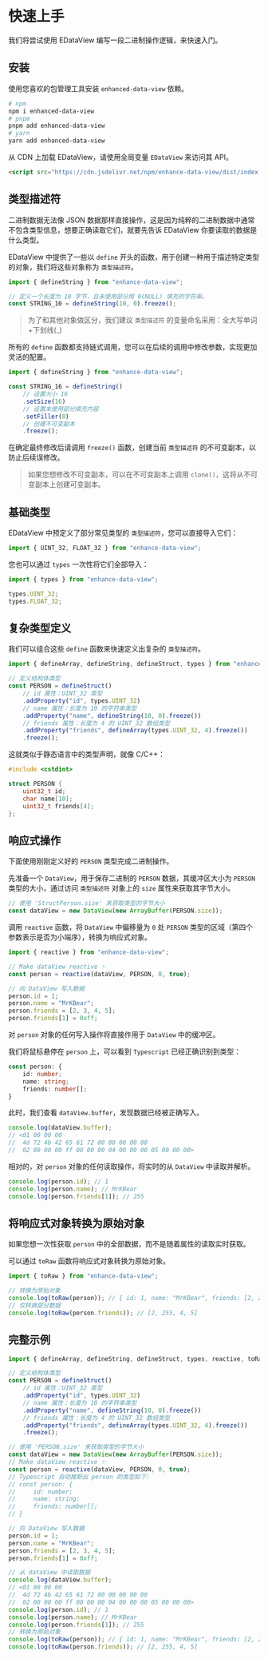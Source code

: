 # 快速上手

我们将尝试使用 EDataView 编写一段二进制操作逻辑，来快速入门。

## 安装

使用您喜欢的包管理工具安装 `enhanced-data-view` 依赖。

```bash
# npm
npm i enhanced-data-view
# pnpm
pnpm add enhanced-data-view
# yarn
yarn add enhanced-data-view
```

从 CDN 上加载 EDataView，请使用全局变量 `EDataView` 来访问其 API。

```html
<script src="https://cdn.jsdelivr.net/npm/enhance-data-view/dist/index.umd.mini.js"></script>
```

## 类型描述符

二进制数据无法像 JSON 数据那样直接操作，这是因为纯粹的二进制数据中通常不包含类型信息，想要正确读取它们，就要先告诉 EDataView 你要读取的数据是什么类型。

EDataView 中提供了一些以 `define` 开头的函数，用于创建一种用于描述特定类型的对象，我们将这些对象称为 `类型描述符`。

```typescript
import { defineString } from "enhance-data-view";

// 定义一个长度为 10 字节，且未使用部分用 0(NULL) 填充的字符串。
const STRING_10 = defineString(10, 0).freeze();
```

> 为了和其他对象做区分，我们建议 `类型描述符` 的变量命名采用：全大写单词+下划线(_)

所有的 `define` 函数都支持链式调用，您可以在后续的调用中修改参数，实现更加灵活的配置。

```typescript
import { defineString } from "enhance-data-view";

const STRING_16 = defineString()
    // 设置大小 16
    .setSize(16)
    // 设置未使用部分填充内容
    .setFiller(0)
    // 创建不可变副本
    .freeze();
```

在确定最终修改后请调用 `freeze()` 函数，创建当前 `类型描述符` 的不可变副本，以防止后续误修改。

> 如果您想修改不可变副本，可以在不可变副本上调用 `clone()`，这将从不可变副本上创建可变副本。

## 基础类型

EDataView 中预定义了部分常见类型的 `类型描述符`，您可以直接导入它们：

```typescript
import { UINT_32, FLOAT_32 } from "enhance-data-view";
```

您也可以通过 `types` 一次性将它们全部导入：

```typescript
import { types } from "enhance-data-view";

types.UINT_32;
types.FLOAT_32;
```

## 复杂类型定义

我们可以组合这些 `define` 函数来快速定义出复杂的 `类型描述符`。

```typescript
import { defineArray, defineString, defineStruct, types } from "enhance-data-view";

// 定义结构体类型
const PERSON = defineStruct()
    // id 属性：UINT_32 类型
    .addProperty("id", types.UINT_32)
    // name 属性：长度为 10 的字符串类型
    .addProperty("name", defineString(10, 0).freeze())
    // friends 属性：长度为 4 的 UINT_32 数组类型
    .addProperty("friends", defineArray(types.UINT_32, 4).freeze())
    .freeze();
```

这就类似于静态语言中的类型声明，就像 C/C++：

```c++
#include <cstdint>

struct PERSON {
    uint32_t id;
    char name[10];
    uint32_t friends[4];
};
```

## 响应式操作

下面使用刚刚定义好的 `PERSON` 类型完成二进制操作。

先准备一个 `DataView`，用于保存二进制的 `PERSON` 数据，其缓冲区大小为 `PERSON` 类型的大小，通过访问 `类型描述符` 对象上的 `size` 属性来获取其字节大小。

```typescript
// 使用 'StructPerson.size' 来获取类型的字节大小
const dataView = new DataView(new ArrayBuffer(PERSON.size));
```

调用 `reactive` 函数，将 `DataView` 中偏移量为 `0` 处 `PERSON` 类型的区域（第四个参数表示是否为小端序），转换为响应式对象。


```typescript
import { reactive } from "enhance-data-view";

// Make dataView reactive ✨
const person = reactive(dataView, PERSON, 0, true);

// 向 DataView 写入数据
person.id = 1;
person.name = "MrKBear";
person.friends = [2, 3, 4, 5];
person.friends[1] = 0xff;
```

对 `person` 对象的任何写入操作将直接作用于 `DataView` 中的缓冲区。

我们将鼠标悬停在 `person` 上，可以看到 `Typescript` 已经正确识别到类型：

```typescript
const person: {
    id: number;
    name: string;
    friends: number[];
}
```

此时，我们查看 `dataView.buffer`，发现数据已经被正确写入。

```typescript
console.log(dataView.buffer);
// <01 00 00 00 
//  4d 72 4b 42 65 61 72 00 00 00 00 00
//  02 00 00 00 ff 00 00 00 04 00 00 00 05 00 00 00>
```

相对的，对 `person` 对象的任何读取操作，将实时的从 `DataView` 中读取并解析。

```typescript
console.log(person.id); // 1
console.log(person.name); // MrKBear
console.log(person.friends[1]); // 255
```

## 将响应式对象转换为原始对象

如果您想一次性获取 `person` 中的全部数据，而不是随着属性的读取实时获取。

可以通过 `toRaw` 函数将响应式对象转换为原始对象。

```typescript
import { toRaw } from "enhance-data-view";

// 转换为原始对象
console.log(toRaw(person)); // { id: 1, name: "MrKBear", friends: [2, 255, 4, 5] }
// 仅转换部分数据
console.log(toRaw(person.friends)); // [2, 255, 4, 5]
```

## 完整示例

```typescript
import { defineArray, defineString, defineStruct, types, reactive, toRaw } from "enhance-data-view";

// 定义结构体类型
const PERSON = defineStruct()
    // id 属性：UINT_32 类型
    .addProperty("id", types.UINT_32)
    // name 属性：长度为 10 的字符串类型
    .addProperty("name", defineString(10, 0).freeze())
    // friends 属性：长度为 4 的 UINT_32 数组类型
    .addProperty("friends", defineArray(types.UINT_32, 4).freeze())
    .freeze();

// 使用 'PERSON.size' 来获取类型的字节大小
const dataView = new DataView(new ArrayBuffer(PERSON.size));
// Make dataView reactive ✨
const person = reactive(dataView, PERSON, 0, true);
// Typescript 自动推断出 person 的类型如下: 
// const person: {
//     id: number;
//     name: string;
//     friends: number[];
// }

// 向 DataView 写入数据
person.id = 1;
person.name = "MrKBear";
person.friends = [2, 3, 4, 5];
person.friends[1] = 0xff;

// 从 dataView 中读取数据
console.log(dataView.buffer);
// <01 00 00 00 
//  4d 72 4b 42 65 61 72 00 00 00 00 00
//  02 00 00 00 ff 00 00 00 04 00 00 00 05 00 00 00>
console.log(person.id); // 1
console.log(person.name); // MrKBear
console.log(person.friends[1]); // 255
// 转换为原始对象
console.log(toRaw(person)); // { id: 1, name: "MrKBear", friends: [2, 255, 4, 5] }
console.log(toRaw(person.friends)); // [2, 255, 4, 5]
```